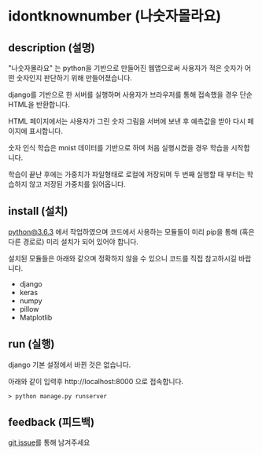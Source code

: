 # idontknownumber (나숫자몰라요)

## description (설명)

"나숫자몰라요" 는 python을 기반으로 만들어진 웹앱으로써 사용자가 적은 숫자가 어떤 숫자인지 판단하기 위해 만들어졌습니다.

django를 기반으로 한 서버를 실행하며 사용자가 브라우저를 통해 접속했을 경우 단순 HTML을 반환합니다.

HTML 페이지에서는 사용자가 그린 숫자 그림을 서버에 보낸 후 예측값을 받아 다시 페이지에 표시합니다.

숫자 인식 학습은 mnist 데이터를 기반으로 하며 처음 실행시켰을 경우 학습을 시작합니다.

학습이 끝난 후에는 가중치가 파일형태로 로컬에 저장되며 두 번째 실행할 때 부터는 학습하지 않고 저장된 가중치를 읽어옵니다.

## install (설치)

python@3.6.3 에서 작업하였으며 코드에서 사용하는 모듈들이 미리 pip을 통해 (혹은 다른 경로로) 미리 설치가 되어 있어야 합니다.

설치된 모듈들은 아래와 같으며 정확하지 않을 수 있으니 코드를 직접 참고하시길 바랍니다.

- django
- keras
- numpy
- pillow
- Matplotlib

## run (실행)

django 기본 설정에서 바뀐 것은 없습니다.

아래와 같이 입력후 http://localhost:8000 으로 접속합니다.

```
> python manage.py runserver
```

## feedback (피드백)

[git issue](https://github.com/hotsoycandy/idontknownumber/issues)를 통해 남겨주세요

